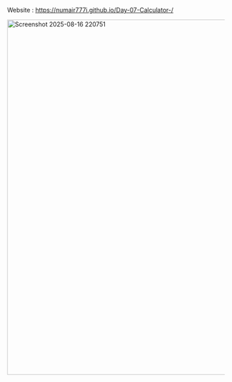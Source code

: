 Website : https://numair777i.github.io/Day-07-Calculator-/

<img width="653" height="821" alt="Screenshot 2025-08-16 220751" src="https://github.com/user-attachments/assets/0b06ed68-95db-4796-8d93-379aaeda17fb" />
